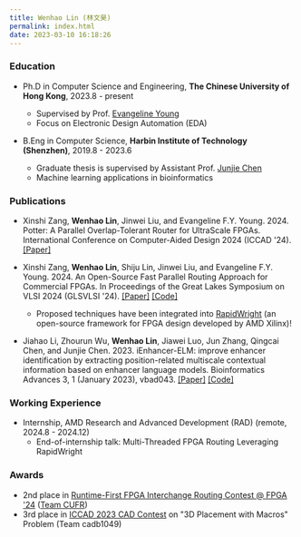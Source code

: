 ```yaml
---
title: Wenhao Lin (林文昊)
permalink: index.html
date: 2023-03-10 16:18:26
---
```


### Education

+ Ph.D in Computer Science and Engineering, **The Chinese University of Hong Kong**, 2023.8 - present 
  + Supervised by Prof. [Evangeline Young](https://www.cse.cuhk.edu.hk/~fyyoung/)
  + Focus on Electronic Design Automation (EDA)

+ B.Eng in Computer Science, **Harbin Institute of Technology (Shenzhen)**, 2019.8 - 2023.6
  + Graduate thesis is supervised by Assistant Prof. [Junjie Chen](http://faculty.hitsz.edu.cn/chenjunjie)
  + Machine learning applications in bioinformatics

### Publications

+ Xinshi Zang, **Wenhao Lin**, Jinwei Liu, and Evangeline F.Y. Young. 2024. Potter: A Parallel Overlap-Tolerant Router for UltraScale FPGAs. International Conference on Computer-Aided Design 2024 (ICCAD \'24). [[Paper]](https://dl.acm.org/doi/10.1145/3676536.3676783)

+ Xinshi Zang, **Wenhao Lin**, Shiju Lin, Jinwei Liu, and Evangeline F.Y. Young. 2024. An Open-Source Fast Parallel Routing Approach for Commercial FPGAs. In Proceedings of the Great Lakes Symposium on VLSI 2024 (GLSVLSI \'24). [[Paper]](https://dl.acm.org/doi/abs/10.1145/3649476.3658714) [[Code]](https://github.com/xszang/parallel-routing)
  + Proposed techniques have been integrated into [RapidWright](https://github.com/xilinx/RapidWright) (an open-source framework for FPGA design developed by AMD Xilinx)!
  <!-- + See [PR #1043](https://github.com/Xilinx/RapidWright/pull/1043) and [PR #1055](https://github.com/Xilinx/RapidWright/pull/1055). -->
  

+ Jiahao Li, Zhourun Wu, **Wenhao Lin**, Jiawei Luo, Jun Zhang, Qingcai Chen, and Junjie Chen. 2023. iEnhancer-ELM: improve enhancer identification by extracting position-related multiscale contextual information based on enhancer language models. Bioinformatics Advances 3, 1 (January 2023), vbad043.  [[Paper]](https://doi.org/10.1093/bioadv/vbad043) [[Code]](https://github.com/chen-bioinfo/iEnhancer-ELM)

### Working Experience

+ Internship, AMD Research and Advanced Development (RAD) (remote, 2024.8 - 2024.12)
  + End-of-internship talk: Multi-Threaded FPGA Routing Leveraging RapidWright

### Awards

+ 2nd place in [Runtime-First FPGA Interchange Routing Contest @ FPGA \'24](https://xilinx.github.io/fpga24_routing_contest/) ([Team CUFR](https://github.com/Xilinx/fpga24_routing_contest/assets/90657806/780a30df-b7cc-483d-9bfb-f2f354b4d5d1#t=0.5))
+ 3rd place in [ICCAD 2023 CAD Contest](https://www.iccad-contest.org/2023/index.html) on "3D Placement with Macros" Problem (Team cadb1049)